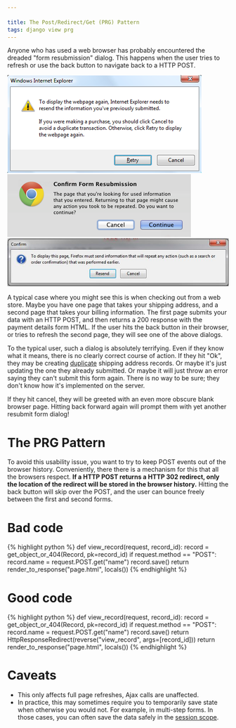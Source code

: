 ```yaml
---

title: The Post/Redirect/Get (PRG) Pattern
tags: django view prg
---
```


Anyone who has used a web browser has probably encountered the dreaded "form resubmission" dialog. This happens when the user tries to refresh or use the back button to navigate back to a HTTP POST.

![Internet Explorer resubmit form dialog](/images/resubmit_ie.png)
![Chrome resubmit form dialog](/images/resubmit_chrome.png)
![Firefox resubmit form dialog](/images/resubmit_firefox.jpeg)

A typical case where you might see this is when checking out from a web store. Maybe you have one page that takes your shipping address, and a second page that takes your billing information. The first page submits your data with an HTTP POST, and then returns a 200 response with the payment details form HTML. If the user hits the back button in their browser, or tries to refresh the second page, they will see one of the above dialogs.

To the typical user, such a dialog is absolutely terrifying. Even if they know what it means, there is no clearly correct course of action. If they hit "Ok", they may be creating [duplicate](http://en.wikipedia.org/wiki/Post/Redirect/Get) shipping address records. Or maybe it's just updating the one they already submitted. Or maybe it will just throw an error saying they can't submit this form again. There is no way to be sure; they don't know how it's implemented on the server.

If they hit cancel, they will be greeted with an even more obscure blank browser page. Hitting back forward again will prompt them with yet another resubmit form dialog!

# The PRG Pattern

To avoid this usability issue, you want to try to keep POST events out of the browser history. Conveniently, there there is a mechanism for this that all the browsers respect. **If a HTTP POST returns a HTTP 302 redirect, only the location of the redirect will be stored in the browser history.** Hitting the back button will skip over the POST, and the user can bounce freely between the first and second forms.

# Bad code

{% highlight python %}
def view_record(request, record_id):
    record = get_object_or_404(Record, pk=record_id)
    if request.method == "POST":
        record.name = request.POST.get("name")
        record.save()
    return render_to_response("page.html", locals())
{% endhighlight %}

# Good code

{% highlight python %}
def view_record(request, record_id):
    record = get_object_or_404(Record, pk=record_id)
    if request.method == "POST":
        record.name = request.POST.get("name")
        record.save()
        return HttpResponseRedirect(reverse("view_record", args=[record_id]))
    return render_to_response("page.html", locals())
{% endhighlight %}

# Caveats

* This only affects full page refreshes, Ajax calls are unaffected.
* In practice, this may sometimes require you to temporarily save state when otherwise you would not. For example, in multi-step forms. In those cases, you can often save the data safely in the [session scope](http://www.theserverside.com/news/1365146/Redirect-After-Post).
